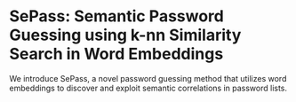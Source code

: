 # SePass: Semantic Password Guessing using k-nn Similarity Search in Word Embeddings

 We introduce SePass, a novel password guessing method that utilizes word embeddings to discover and exploit semantic correlations in password lists. 